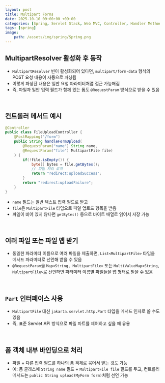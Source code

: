 ```yaml
---
layout: post
title: Multipart Forms
date: 2025-10-10 09:00:00 +09:00
categories: [Spring, Servlet Stack, Web MVC, Controller, Handler Method]
tags: [spring]
image:
    path: /assets/img/spring/Spring.png
---
```


## MultipartResolver 활성화 후 동작

- `MultipartResolver` 빈이 활성화되어 있다면, `multipart/form-data` 형식의 POST 요청 내용이 자동으로 파싱됨
- 이렇게 파싱된 내용은 일반 요청 파라미터처럼 접근 가능해짐
- 즉, 파일과 일반 입력 필드가 함께 있는 폼도 `@RequestParam` 방식으로 받을 수 있음

<br>

## 컨트롤러 메서드 예시

```java
@Controller
public class FileUploadController {
    @PostMapping("/form")
    public String handleFormUpload(
        @RequestParam("name") String name,
        @RequestParam("file") MultipartFile file) 
    ) {
        if(!file.isEmpty()) {
            byte[] bytes = file.getBytes();
            // 파일 처리 로직
            return "redirect:uploadSuccess";
        }
        return "redirect:uploadFailure";
    }
}
```

- `name` 필드는 일반 텍스트 입력 필드로 받고
- `file`은 `MultipartFile` 타입으로 파일 업로드 항목을 받음
- 파일이 비어 있지 않다면 `getBytes()` 등으로 바이트 배열로 읽어서 저장 가능

<br>

## 여러 파일 또는 파일 맵 받기

- 동일한 파라미터 이름으로 여러 파일을 제출하면, `List<MultipartFile>` 타입을 메서드 파라미터로 선언해 받을 수 있음
- `@RequestParam`을 `Map<String, MultipartFile>` 또는 `MultiValueMap<String, MultipartFile>`로 선언하면 파라미터 이름별 파일들을 맵 형태로 받을 수 있음

<br>

## `Part` 인터페이스 사용

- `MultipartFile` 대신 `jakarta.servlet.http.Part` 타입을 메서드 인자로 쓸 수도 있음
- 즉, 표준 Servlet API 방식으로 파일 파트를 제어하고 싶을 때 유용

<br>

## 폼 객체 내부 바인딩으로 처리

- 파일 + 다른 입력 필드를 하나의 폼 객체로 묶어서 받는 것도 가능
- 예: 폼 클래스에 `String name` 필드 + `MultipartFile file` 필드를 두고, 컨트롤러 메서드는 `public String upload(MyForm form)`처럼 선언 가능
